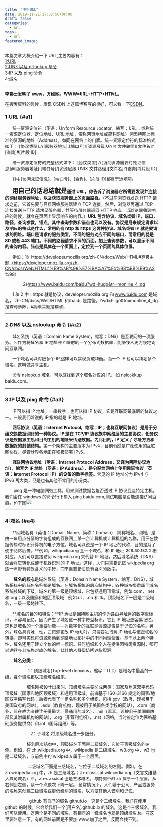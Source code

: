 ```yaml
---
title: "浅析URL"
date: 2019-11-21T17:08:56+08:00
draft: false
categories:
  - url
tags:
  - url
featured_image:
---
```


本篇文章大概介绍一下 URL,主要内容有：  
[1:URL ](#a1)  
[2:DNS 以及 nslookup 命令](#a2)  
[3:IP 以及 ping 命令](#a3)  
[4:域名 ](#a4)

---

**李爵士发明了 www，万维网。WWW=URL+HTTP+HTML。**

在搜索资料的时候，发现 CSDN 上这篇博客写的很好，可以看一下[CSDN](https://blog.csdn.net/larry_zeng1/article/details/79520534)。

### 1:URL {#a1}

&nbsp;&nbsp;&nbsp;&nbsp;&nbsp;&nbsp;统一资源定位符（英语：Uniform Resource Locator，缩写：URL；或称统一资源定位器、定位地址、URL 地址，俗称网页地址或简称网址）是因特网上标准的资源的地址（Address），如同在网络上的门牌。统一资源定位符的标准格式如下：
[协议类型]://[服务器地址]:[端口号]/[资源层级 UNIX 文件路径][文件名]?[查詢]#[片段 ID]

&nbsp;&nbsp;&nbsp;&nbsp;&nbsp;&nbsp;统一资源定位符的完整格式如下：
[协议类型]://[访问资源需要的凭证信息]@[服务器地址]:[端口号]/[资源层级 UNIX 文件路径][文件名]?[查詢]#[片段 ID]

&nbsp;&nbsp;&nbsp;&nbsp;&nbsp;&nbsp;其中[访问凭证信息]、[端口号]、[查询]、[片段 ID]都属于选填项。

&nbsp;&nbsp;&nbsp;&nbsp;&nbsp;&nbsp;<span style="font-size:20px;font-weight:bold;">用自己的话总结就是</span>**通过 URL，你告诉了浏览器它所需要发现并连接的网络服务器地址，以及获取服务器上的页面路径。**（不过在浏览器发送 HTTP 请求之前，它首先要与目标网络服务器建立 TCP 连接。然后，浏览器再通过 TCP 连接发送 HTTP 请求至服务器，并等待服务器返回 HTTP 响应。当浏览器收到响应的时候，就会在页面上显示响应的内容。）**URL 包含协议，域名或者 IP，端口，路径，查询参数，锚点，其中查询参数和锚点也可以没有。协议是用来规定请求以及响应的格式是什么，常用的有 http 和 https 这两种协议。域名或者 IP 就是要请求的网址。端口是请求的服务类型，不同的服务对应不同的端口，而常用的就是 80 或者 443 端口。不同的路径请求不同的页面。加上查询参数，可以显示不同的查询内容。锚点是具体在一个页面上，定位到一个页面的具体位置。**

&nbsp;&nbsp;&nbsp;&nbsp;&nbsp;&nbsp;例如：1》https://developer.mozilla.org/zh-CN/docs/Web/HTML#高级主题（https://developer.mozilla.org/zh-CN/docs/Web/HTML#%E9%AB%98%E7%BA%A7%E4%B8%BB%E9%A2%98）

&nbsp;&nbsp;&nbsp;&nbsp;&nbsp;&nbsp;&nbsp;&nbsp;&nbsp;&nbsp;&nbsp;&nbsp;&nbsp;&nbsp;&nbsp;2》https://www.baidu.com/baidu?wd=hugo&tn=monline_4_dg

&nbsp;&nbsp;&nbsp;&nbsp;&nbsp;&nbsp;1 和 2 中：https 就是协议，developer.mozilla.org 和 www.baidu.com 是域名，
zh-CN/docs/Web/HTML 和/baidu 是路径，?wd=hugo&tn=monline_4_dg 是查询参数，#高级主题是锚点。

---

### 2:DNS 以及 nslookup 命令 {#a2}

&nbsp;&nbsp;&nbsp;&nbsp;&nbsp;&nbsp;域名系统（英语：Domain Name System，缩写：DNS）是互联网的一项服务。它作为将域名和 IP 地址相互映射的一个分布式数据库，能够使人更方便地访问互联网。

&nbsp;&nbsp;&nbsp;&nbsp;&nbsp;&nbsp;一个域名可以对应多个 IP,这样可以实现负载均衡。而一个 IP 也可以绑定多个域名，这叫做共享主机。

&nbsp;&nbsp;&nbsp;&nbsp;&nbsp;&nbsp;命令 nslookup 域名，可以查找到这个域名对应的 IP。
如 nslookkup baidu.com。

---

### 3:IP 以及 ping 命令 {#a3}

&nbsp;&nbsp;&nbsp;&nbsp;&nbsp;&nbsp;IP 可以指 IP 地址，一串数字；也可以指 IP 协议，它是互联网最底层的协议之一。一般我们常说的 IP 指的就是 IP 地址。

&nbsp;&nbsp;&nbsp;&nbsp;&nbsp;&nbsp;<b>网际协议（英语：Internet Protocol，缩写：IP；也称互联网协议）是用于分组交换数据网络的一种协议。IP 是在 TCP/IP 协议族中网络层的主要协议，任务仅仅是根据源主机和目的主机的地址来传送数据。为此目的，IP 定义了寻址方法和数据报的封装结构。</b>第一个架构的主要版本为 IPv4，目前仍然是广泛使用的互联网协议，尽管世界各地正在积极部署 IPv6。

&nbsp;&nbsp;&nbsp;&nbsp;&nbsp;&nbsp;<b>互联网协议地址（英语：Internet Protocol Address，又译为网际协议地址），缩写为 IP 地址（英语：IP Address），是分配给网络上使用网际协议（英语：Internet Protocol, IP）的设备的数字标签。</b>常见的 IP 地址分为 IPv4 与 IPv6 两大类，但是也有其他不常用的小分类。

&nbsp;&nbsp;&nbsp;&nbsp;&nbsp;&nbsp;
ping 是一种电脑网络工具，用来测试数据包能否透过 IP 协议到达特定主机。我们会在 windows 的命令行下输入 ping baidu.com,测试电脑是否能连接访问百度。如下图![](/images/task19_url/ping.PNG)

---

### 4:域名 {#a4}

&nbsp;&nbsp;&nbsp;&nbsp;&nbsp;&nbsp;**网域名称（英语：Domain Name，简称：Domain），简称域名、网域，是由一串用点分隔的字符组成的互联网上某一台计算机或计算机组的名称，用于在数据传输时标识计算机的电子方位。域名可以说是一个 IP 地址的代称，目的是为了便于记忆后者。**例如，wikipedia.org 是一个域名，和 IP 地址 208.80.152.2 相对应。人们可以直接访问 wikipedia.org 来代替 IP 地址，然后域名系统（DNS）就会将它转化成便于机器识别的 IP 地址。这样，人们只需要记忆 wikipedia.org 这一串带有特殊含义的字符，而不需要记忆没有含义的数字。

&nbsp;&nbsp;&nbsp;&nbsp;&nbsp;&nbsp;
**域名的核心**是域名系统（英语：Domain Name System，缩写：DNS），域名系统中的任何名称都是域名。在域名系统的层次结构中，各种域名都隶属于域名系统根域的下级。域名的第一级是顶级域，它包括通用顶级域，例如.com、.net 和.org；以及国家和地区顶级域，例如.us、.cn 和.tk。顶级域名下一层是二级域名，一级一级地往下。

&nbsp;&nbsp;&nbsp;&nbsp;&nbsp;&nbsp;**域名的目的和特性：**IP 地址是因特网主机的作为路由寻址用的数字型标识，不容易记忆，因而产生了域名这一种字符型标识，它比 IP 地址更容易记忆。这也是域名的一个重要功能——为数字化的互联网资源提供易于记忆的名称。另外，域名具有唯一性，在资源更改 IP 地址时，只需要进行新 IP 地址与恒定域名的转换，即可实现将资源移动到网络地址拓扑中的不同物理位置。基于以上两个特性，域名还用于建立个体的唯一标识。任何组织和个人在提供因特网资源时，都可以选择与其名称对应的域名，让其他人轻松访问这些资源

&nbsp;&nbsp;&nbsp;&nbsp;&nbsp;&nbsp;
**域名分类：**

&nbsp;&nbsp;&nbsp;&nbsp;&nbsp;&nbsp;&nbsp;&nbsp;&nbsp;&nbsp;&nbsp;&nbsp;&nbsp;&nbsp;&nbsp;&nbsp;&nbsp;&nbsp;
1：顶级域名(Top-level domains，缩写：TLD）是域名中最高的一级，每个域名都以顶级域名结尾。

&nbsp;&nbsp;&nbsp;&nbsp;&nbsp;&nbsp;&nbsp;&nbsp;&nbsp;&nbsp;&nbsp;&nbsp;&nbsp;&nbsp;&nbsp;&nbsp;&nbsp;&nbsp;域名刚被设计出来时，顶级域名主要分成两类：国家及地区双字代码顶级域（国家和地区顶级域）和通用顶级域。前者基于 ISO-3166 规定的国家/地区双字缩写代码；后者代表了一组名称和多个组织，包括.gov（政府，现被用于美国政府的网站），.edu（教育机构，现被用于美国各类学校的网站），.com（商业，现在成为全球注册量最大、最通用的域名），.mil（军事，现被用于美国国防部及其附属机构的网站），.org（非营利组织），.net（网络，当时被定位为网络基础服务提供商）和.int（国际组织）等。

&nbsp;&nbsp;&nbsp;&nbsp;&nbsp;&nbsp;&nbsp;&nbsp;&nbsp;&nbsp;&nbsp;&nbsp;&nbsp;&nbsp;&nbsp;&nbsp;&nbsp;&nbsp;&nbsp;&nbsp;&nbsp;2：子域名,将顶级域名进一步细分。

&nbsp;&nbsp;&nbsp;&nbsp;&nbsp;&nbsp;&nbsp;&nbsp;&nbsp;&nbsp;&nbsp;&nbsp;&nbsp;&nbsp;&nbsp;&nbsp;&nbsp;&nbsp;域名层次结构中，顶级域名下面是二级域名，它位于顶级域名的左侧。例如，在 zh.wikipedia.org 中，wikipedia 是二级域名。w3.org 中，w3 也是二级域名，与前例中的 wikipedia 属于一个层面。

&nbsp;&nbsp;&nbsp;&nbsp;&nbsp;&nbsp;
&nbsp;&nbsp;&nbsp;&nbsp;&nbsp;&nbsp;&nbsp;&nbsp;&nbsp;&nbsp;&nbsp;&nbsp;二级域名下面是三级域名，它位于二级域名的左侧。例如，在 zh.wikipedia.org 中，zh 是三级域名；zh-classical.wikipedia.org（文言文维基大典的域名）中，zh-classical 也是三级域名，与前例中的 zh 属于一个层面。从右侧到左侧，隔一个点依次下降一层。
通常情况下，人们基于公司、产品或服务的名称来创建二级域名或更低级别的域名，以方便其他人识别和记忆。

&nbsp;&nbsp;&nbsp;&nbsp;&nbsp;&nbsp;
&nbsp;&nbsp;&nbsp;&nbsp;&nbsp;&nbsp;&nbsp;&nbsp;&nbsp;&nbsp;&nbsp;&nbsp;
github 有自己的域名 github.io，这是个二级域名。我们在使用 github 的时候，它会给我们一个[用户名].github.io 的域名，这是个三级域名，我们可以使用。这两个是不同的域名，有相同的一级域名也就是顶级域名.io。在这里要注意一下，有的网址前面是不要加 www,加了之后，反而会找不到。
